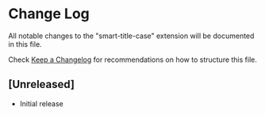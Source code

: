 # Change Log

All notable changes to the "smart-title-case" extension will be documented in this file.

Check [Keep a Changelog](http://keepachangelog.com/) for recommendations on how to structure this file.

## [Unreleased]

- Initial release